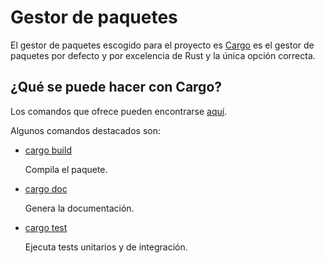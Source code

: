 # Gestor de paquetes

El gestor de paquetes escogido para el proyecto es
[Cargo](https://doc.rust-lang.org/cargo/) es el gestor de paquetes por
defecto y por excelencia de Rust y la única opción correcta.

## ¿Qué se puede hacer con Cargo?

Los comandos que ofrece pueden encontrarse
[aquí](https://doc.rust-lang.org/cargo/commands/index.html).

Algunos comandos destacados son:
- [cargo build](https://doc.rust-lang.org/cargo/commands/cargo-build.html)

  Compila el paquete.

- [cargo doc](https://doc.rust-lang.org/cargo/commands/cargo-doc.html)

  Genera la documentación.

- [cargo test](https://doc.rust-lang.org/cargo/commands/cargo-test.html)

  Ejecuta tests unitarios y de integración.
